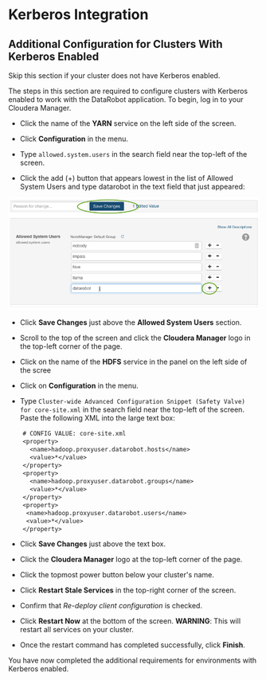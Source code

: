 # Kerberos Integration

## Additional Configuration for Clusters With Kerberos Enabled
Skip this section if your cluster does not have Kerberos enabled.

The steps in this section are required to configure clusters with Kerberos enabled to work with the DataRobot application.
To begin, log in to your Cloudera Manager.

* Click the name of the **YARN** service on the left side of the screen.

* Click **Configuration** in the menu.

* Type `allowed.system.users` in the search field near the top-left of the screen.

* Click the add (+) button that appears lowest in the list of Allowed System Users and type datarobot in the text field that just appeared:

![system users](images/cdh-kerberos-user-add.png)

* Click **Save Changes** just above the **Allowed System Users** section.

* Scroll to the top of the screen and click the **Cloudera Manager** logo in the top-left corner of the page.

* Click on the name of the **HDFS** service in the panel on the left side of the scree

* Click on **Configuration** in the menu.

* Type `Cluster-wide Advanced Configuration Snippet (Safety Valve) for core-site.xml` in the search field near the top-left of the screen.
Paste the following XML into the large text box:
```
    # CONFIG VALUE: core-site.xml
    <property>
      <name>hadoop.proxyuser.datarobot.hosts</name>
      <value>*</value>
    </property>
    <property>
      <name>hadoop.proxyuser.datarobot.groups</name>
      <value>*</value>
    </property>
    <property>
     <name>hadoop.proxyuser.datarobot.users</name>
     <value>*</value>
    </property>
```

* Click **Save Changes** just above the text box.

* Click the **Cloudera Manager** logo at the top-left corner of the page.

* Click the topmost power button below your cluster's name.

* Click **Restart Stale Services** in the top-right corner of the screen.

* Confirm that *Re-deploy client configuration* is checked.

* Click **Restart Now** at the bottom of the screen.
**WARNING**: This will restart all services on your cluster.

* Once the restart command has completed successfully, click **Finish**.

You have now completed the additional requirements for environments with Kerberos enabled.
